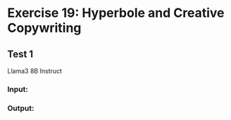 # Exercise 19: Hyperbole and Creative Copywriting
## Test 1 
Llama3 8B Instruct

### Input: 


### Output:
